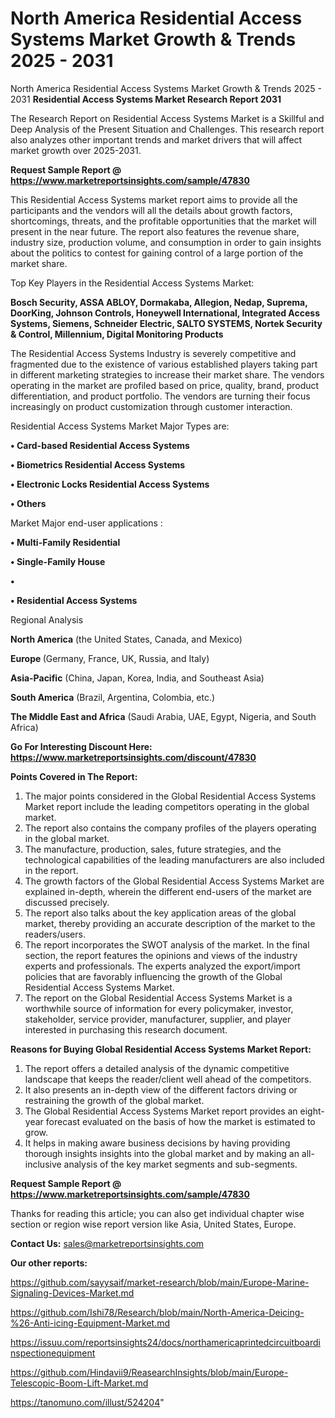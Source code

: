 # North America Residential Access Systems Market Growth & Trends 2025 - 2031
North America Residential Access Systems Market Growth & Trends 2025 - 2031
<strong>Residential Access Systems Market Research Report 2031</strong>

The Research Report on Residential Access Systems Market is a Skillful and Deep Analysis of the Present Situation and Challenges. This research report also analyzes other important trends and market drivers that will affect market growth over 2025-2031.

<strong>Request Sample Report @ <a href=https://www.marketreportsinsights.com/sample/47830>https://www.marketreportsinsights.com/sample/47830</a></strong>

This Residential Access Systems market report aims to provide all the participants and the vendors will all the details about growth factors, shortcomings, threats, and the profitable opportunities that the market will present in the near future. The report also features the revenue share, industry size, production volume, and consumption in order to gain insights about the politics to contest for gaining control of a large portion of the market share.

Top Key Players in the Residential Access Systems Market:

<strong>Bosch Security, ASSA ABLOY, Dormakaba, Allegion, Nedap, Suprema, DoorKing, Johnson Controls, Honeywell International, Integrated Access Systems, Siemens, Schneider Electric, SALTO SYSTEMS, Nortek Security & Control, Millennium, Digital Monitoring Products</strong>

The Residential Access Systems Industry is severely competitive and fragmented due to the existence of various established players taking part in different marketing strategies to increase their market share. The vendors operating in the market are profiled based on price, quality, brand, product differentiation, and product portfolio. The vendors are turning their focus increasingly on product customization through customer interaction.

Residential Access Systems Market Major Types are:

<strong>•  Card-based Residential Access Systems

•  Biometrics Residential Access Systems

•  Electronic Locks Residential Access Systems

•  Others</strong>

Market Major end-user applications :

<strong>•  Multi-Family Residential

•  Single-Family House

•  

•  Residential Access Systems</strong>

Regional Analysis

</u><strong><b>North America</b></strong> (the United States, Canada, and Mexico)

<strong><b>Europe </b></strong>(Germany, France, UK, Russia, and Italy)

<strong><b>Asia-Pacific</b></strong> (China, Japan, Korea, India, and Southeast Asia)

<strong><b>South America</b></strong> (Brazil, Argentina, Colombia, etc.)

<strong><b>The Middle East and Africa</b></strong> (Saudi Arabia, UAE, Egypt, Nigeria, and South Africa)

<strong>Go For Interesting Discount Here: <a href=https://www.marketreportsinsights.com/discount/47830>https://www.marketreportsinsights.com/discount/47830</a></strong>

<strong>Points Covered in The Report:</strong>
<ol>
  <li>The major points considered in the Global Residential Access Systems Market report include the leading competitors operating in the global market.</li>
  <li>The report also contains the company profiles of the players operating in the global market.</li>
  <li>The manufacture, production, sales, future strategies, and the technological capabilities of the leading manufacturers are also included in the report.</li>
  <li>The growth factors of the Global Residential Access Systems Market are explained in-depth, wherein the different end-users of the market are discussed precisely.</li>
  <li>The report also talks about the key application areas of the global market, thereby providing an accurate description of the market to the readers/users.</li>
  <li>The report incorporates the SWOT analysis of the market. In the final section, the report features the opinions and views of the industry experts and professionals. The experts analyzed the export/import policies that are favorably influencing the growth of the Global Residential Access Systems Market.</li>
  <li>The report on the Global Residential Access Systems Market is a worthwhile source of information for every policymaker, investor, stakeholder, service provider, manufacturer, supplier, and player interested in purchasing this research document.</li>
</ol>
<strong>Reasons for Buying Global Residential Access Systems Market Report:</strong>

<ol>
  <li>The report offers a detailed analysis of the dynamic competitive landscape that keeps the reader/client well ahead of the competitors.</li>
  <li>It also presents an in-depth view of the different factors driving or restraining the growth of the global market.</li>
  <li>The Global Residential Access Systems Market report provides an eight-year forecast evaluated on the basis of how the market is estimated to grow.</li>
  <li>It helps in making aware business decisions by having providing thorough insights insights into the global market and by making an all-inclusive analysis of the key market segments and sub-segments.</li>
</ol>
<strong>Request Sample Report @ <a href=https://www.marketreportsinsights.com/sample/47830>https://www.marketreportsinsights.com/sample/47830</a></strong>


Thanks for reading this article; you can also get individual chapter wise section or region wise report version like Asia, United States, Europe.

<strong>Contact Us:</strong>
sales@marketreportsinsights.com

<strong>Our other reports:</strong>

<a href=https://github.com/sayysaif/market-research/blob/main/Europe-Marine-Signaling-Devices-Market.md>https://github.com/sayysaif/market-research/blob/main/Europe-Marine-Signaling-Devices-Market.md</a>

<a href=https://github.com/Ishi78/Research/blob/main/North-America-Deicing-%26-Anti-icing-Equipment-Market.md>https://github.com/Ishi78/Research/blob/main/North-America-Deicing-%26-Anti-icing-Equipment-Market.md</a>

<a href=https://issuu.com/reportsinsights24/docs/northamericaprintedcircuitboardinspectionequipment>https://issuu.com/reportsinsights24/docs/northamericaprintedcircuitboardinspectionequipment</a>

<a href=https://github.com/Hindavii9/ReasearchInsights/blob/main/Europe-Telescopic-Boom-Lift-Market.md>https://github.com/Hindavii9/ReasearchInsights/blob/main/Europe-Telescopic-Boom-Lift-Market.md</a>

<a href=https://tanomuno.com/illust/524204>https://tanomuno.com/illust/524204</a>"
